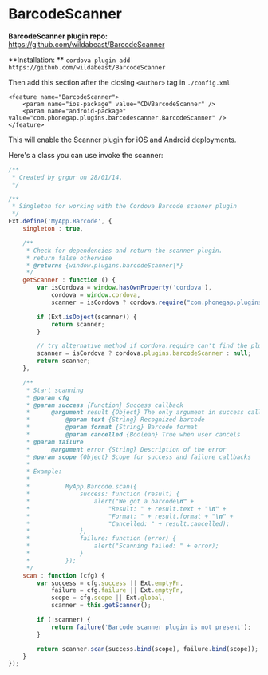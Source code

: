 BarcodeScanner
=======

**BarcodeScanner plugin repo:** https://github.com/wildabeast/BarcodeScanner

**Installation: **
```cordova plugin add https://github.com/wildabeast/BarcodeScanner```

Then add this section after the closing `<author>` tag in `./config.xml`
```
<feature name="BarcodeScanner">
    <param name="ios-package" value="CDVBarcodeScanner" />
    <param name="android-package" value="com.phonegap.plugins.barcodescanner.BarcodeScanner" />
</feature>
```

This will enable the Scanner plugin for iOS and Android deployments. 

Here's a class you can use invoke the scanner:

```javascript
/**
 * Created by grgur on 28/01/14.
 */

/**
 * Singleton for working with the Cordova Barcode scanner plugin
 */
Ext.define('MyApp.Barcode', {
    singleton : true,

    /**
     * Check for dependencies and return the scanner plugin.
     * return false otherwise
     * @returns {window.plugins.barcodeScanner|*}
     */
    getScanner : function () {
        var isCordova = window.hasOwnProperty('cordova'),
        	cordova = window.cordova,
            scanner = isCordova ? cordova.require("com.phonegap.plugins.barcodescanner.BarcodeScanner") : null;

        if (Ext.isObject(scanner)) {
            return scanner;
        }

        // try alternative method if cordova.require can't find the plugin
        scanner = isCordova ? cordova.plugins.barcodeScanner : null;
        return scanner;
    },

    /**
     * Start scanning
     * @param cfg
     * @param success {Function} Success callback
     *      @argument result {Object} The only argument in success callback containing:
     *          @param text {String} Recognized barcode
     *          @param format {String} Barcode format
     *          @param cancelled {Boolean} True when user cancels
     * @param failure
     *      @argument error {String} Description of the error
     * @param scope {Object} Scope for success and failure callbacks
     *
     * Example:
     *
     *          MyApp.Barcode.scan({
     *              success: function (result) {
     *                  alert("We got a barcode\n" +
     *                      "Result: " + result.text + "\n" +
     *                      "Format: " + result.format + "\n" +
     *                      "Cancelled: " + result.cancelled);
     *              },
     *              failure: function (error) {
     *                  alert("Scanning failed: " + error);
     *              }
     *          });
     */
    scan : function (cfg) {
        var success = cfg.success || Ext.emptyFn,
            failure = cfg.failure || Ext.emptyFn,
            scope = cfg.scope || Ext.global,
            scanner = this.getScanner();

        if (!scanner) {
            return failure('Barcode scanner plugin is not present');
        }

        return scanner.scan(success.bind(scope), failure.bind(scope));
    }
});
```